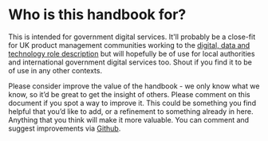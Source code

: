 # Who is this handbook for?

This is intended for government digital services. It'll probably be a close-fit for UK product management communities working to the [digital, data and technology role description](https://www.gov.uk/government/collections/digital-data-and-technology-profession-capability-framework#product-and-delivery:-product-manager) but will hopefully be of use for local authorities and international government digital services too. Shout if you find it to be of use in any other contexts.

Please consider improve the value of the handbook - we only know what we know, so it’d be great to get the insight of others. Please comment on this document if you spot a way to improve it. This could be something you find helpful that you’d like to add, or a refinement to something already in here. Anything that you think will make it more valuable. You can comment and suggest improvements via [Github](https://github.com/scottcolfer/product-management-handbook).
